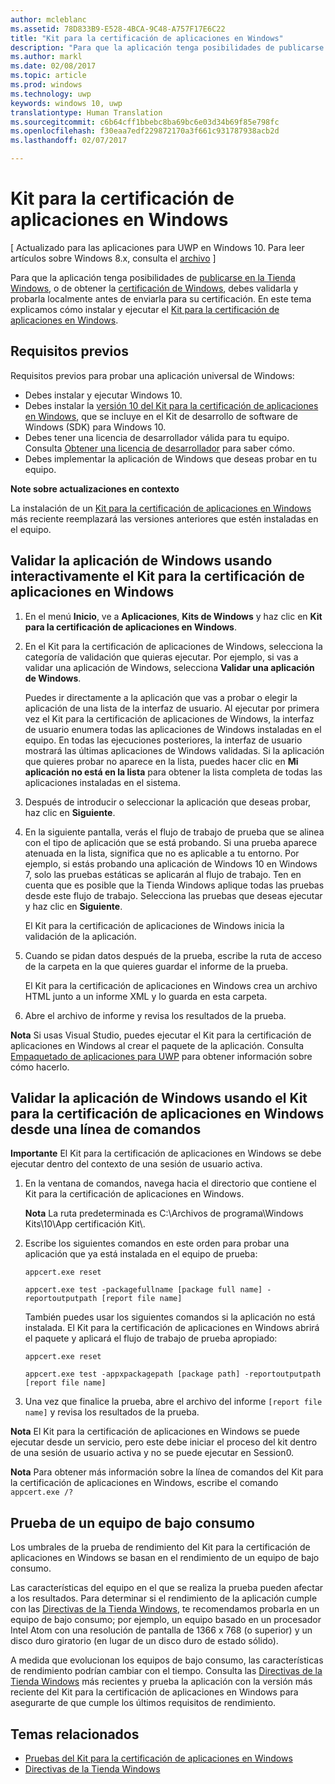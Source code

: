 ```yaml
---
author: mcleblanc
ms.assetid: 78D833B9-E528-4BCA-9C48-A757F17E6C22
title: "Kit para la certificación de aplicaciones en Windows"
description: "Para que la aplicación tenga posibilidades de publicarse en la Tienda Windows, o de obtener la certificación de Windows, debes validarla y probarla localmente antes de enviarla para su certificación. En este tema explicamos cómo instalar y ejecutar el Kit para la certificación de aplicaciones en Windows."
ms.author: markl
ms.date: 02/08/2017
ms.topic: article
ms.prod: windows
ms.technology: uwp
keywords: windows 10, uwp
translationtype: Human Translation
ms.sourcegitcommit: c6b64cff1bbebc8ba69bc6e03d34b69f85e798fc
ms.openlocfilehash: f30eaa7edf229872170a3f661c931787938acb2d
ms.lasthandoff: 02/07/2017

---
```

# <a name="windows-app-certification-kit"></a>Kit para la certificación de aplicaciones en Windows

\[ Actualizado para las aplicaciones para UWP en Windows 10. Para leer artículos sobre Windows 8.x, consulta el [archivo](http://go.microsoft.com/fwlink/p/?linkid=619132) \]


Para que la aplicación tenga posibilidades de [publicarse en la Tienda Windows](https://msdn.microsoft.com/library/windows/apps/Hh694062), o de obtener la [certificación de Windows](https://msdn.microsoft.com/windows/desktop/jj134964.aspx), debes validarla y probarla localmente antes de enviarla para su certificación. En este tema explicamos cómo instalar y ejecutar el [Kit para la certificación de aplicaciones en Windows](http://go.microsoft.com/fwlink/p/?LinkID=309666).

## <a name="prerequisites"></a>Requisitos previos

Requisitos previos para probar una aplicación universal de Windows:

-   Debes instalar y ejecutar Windows 10.
-   Debes instalar la [versión 10 del Kit para la certificación de aplicaciones en Windows]( http://go.microsoft.com/fwlink/p/?LinkID=309666), que se incluye en el Kit de desarrollo de software de Windows (SDK) para Windows 10.
-   Debes tener una licencia de desarrollador válida para tu equipo. Consulta [Obtener una licencia de desarrollador](https://msdn.microsoft.com/library/windows/apps/Hh974578) para saber cómo.
-   Debes implementar la aplicación de Windows que deseas probar en tu equipo.

**Note sobre actualizaciones en contexto**

La instalación de un [Kit para la certificación de aplicaciones en Windows]( http://go.microsoft.com/fwlink/p/?LinkID=309666) más reciente reemplazará las versiones anteriores que estén instaladas en el equipo.

## <a name="validate-your-windows-app-using-the-windows-app-certification-kit-interactively"></a>Validar la aplicación de Windows usando interactivamente el Kit para la certificación de aplicaciones en Windows

1.  En el menú **Inicio**, ve a **Aplicaciones**, **Kits de Windows** y haz clic en **Kit para la certificación de aplicaciones en Windows**.

2.  En el Kit para la certificación de aplicaciones de Windows, selecciona la categoría de validación que quieras ejecutar. Por ejemplo, si vas a validar una aplicación de Windows, selecciona **Validar una aplicación de Windows**.

    Puedes ir directamente a la aplicación que vas a probar o elegir la aplicación de una lista de la interfaz de usuario. Al ejecutar por primera vez el Kit para la certificación de aplicaciones de Windows, la interfaz de usuario enumera todas las aplicaciones de Windows instaladas en el equipo. En todas las ejecuciones posteriores, la interfaz de usuario mostrará las últimas aplicaciones de Windows validadas. Si la aplicación que quieres probar no aparece en la lista, puedes hacer clic en **Mi aplicación no está en la lista** para obtener la lista completa de todas las aplicaciones instaladas en el sistema.

3.  Después de introducir o seleccionar la aplicación que deseas probar, haz clic en **Siguiente**.

4.  En la siguiente pantalla, verás el flujo de trabajo de prueba que se alinea con el tipo de aplicación que se está probando. Si una prueba aparece atenuada en la lista, significa que no es aplicable a tu entorno. Por ejemplo, si estás probando una aplicación de Windows 10 en Windows 7, solo las pruebas estáticas se aplicarán al flujo de trabajo. Ten en cuenta que es posible que la Tienda Windows aplique todas las pruebas desde este flujo de trabajo. Selecciona las pruebas que deseas ejecutar y haz clic en **Siguiente**.

    El Kit para la certificación de aplicaciones de Windows inicia la validación de la aplicación.

5.  Cuando se pidan datos después de la prueba, escribe la ruta de acceso de la carpeta en la que quieres guardar el informe de la prueba.

    El Kit para la certificación de aplicaciones en Windows crea un archivo HTML junto a un informe XML y lo guarda en esta carpeta.

6.  Abre el archivo de informe y revisa los resultados de la prueba.

**Nota** Si usas Visual Studio, puedes ejecutar el Kit para la certificación de aplicaciones en Windows al crear el paquete de la aplicación. Consulta [Empaquetado de aplicaciones para UWP](https://msdn.microsoft.com/library/windows/apps/Mt627715) para obtener información sobre cómo hacerlo.

 

## <a name="validate-your-windows-app-using-the-windows-app-certification-kit-from-a-command-line"></a>Validar la aplicación de Windows usando el Kit para la certificación de aplicaciones en Windows desde una línea de comandos

**Importante** El Kit para la certificación de aplicaciones en Windows se debe ejecutar dentro del contexto de una sesión de usuario activa.

1.  En la ventana de comandos, navega hacia el directorio que contiene el Kit para la certificación de aplicaciones en Windows.

    **Nota** La ruta predeterminada es C:\\Archivos de programa\\Windows Kits\\10\\App certificación Kit\\.

2.  Escribe los siguientes comandos en este orden para probar una aplicación que ya está instalada en el equipo de prueba:

    `appcert.exe reset`

    `appcert.exe test -packagefullname [package full name] -reportoutputpath [report file name]`

    También puedes usar los siguientes comandos si la aplicación no está instalada. El Kit para la certificación de aplicaciones en Windows abrirá el paquete y aplicará el flujo de trabajo de prueba apropiado:

    `appcert.exe reset`

    `appcert.exe test -appxpackagepath [package path] -reportoutputpath [report file name]`

3.  Una vez que finalice la prueba, abre el archivo del informe `[report file name]` y revisa los resultados de la prueba.

**Nota** El Kit para la certificación de aplicaciones en Windows se puede ejecutar desde un servicio, pero este debe iniciar el proceso del kit dentro de una sesión de usuario activa y no se puede ejecutar en Session0.

**Nota** Para obtener más información sobre la línea de comandos del Kit para la certificación de aplicaciones en Windows, escribe el comando `appcert.exe /?`

## <a name="testing-with-a-low-power-computer"></a>Prueba de un equipo de bajo consumo

Los umbrales de la prueba de rendimiento del Kit para la certificación de aplicaciones en Windows se basan en el rendimiento de un equipo de bajo consumo.

Las características del equipo en el que se realiza la prueba pueden afectar a los resultados. Para determinar si el rendimiento de la aplicación cumple con las [Directivas de la Tienda Windows](https://msdn.microsoft.com/library/windows/apps/Dn764944), te recomendamos probarla en un equipo de bajo consumo; por ejemplo, un equipo basado en un procesador Intel Atom con una resolución de pantalla de 1366 x 768 (o superior) y un disco duro giratorio (en lugar de un disco duro de estado sólido).

A medida que evolucionan los equipos de bajo consumo, las características de rendimiento podrían cambiar con el tiempo. Consulta las [Directivas de la Tienda Windows](https://msdn.microsoft.com/library/windows/apps/Dn764944) más recientes y prueba la aplicación con la versión más reciente del Kit para la certificación de aplicaciones en Windows para asegurarte de que cumple los últimos requisitos de rendimiento.

## <a name="related-topics"></a>Temas relacionados

* [Pruebas del Kit para la certificación de aplicaciones en Windows](windows-app-certification-kit-tests.md)
* [Directivas de la Tienda Windows](https://msdn.microsoft.com/library/windows/apps/Dn764944)
 

 





